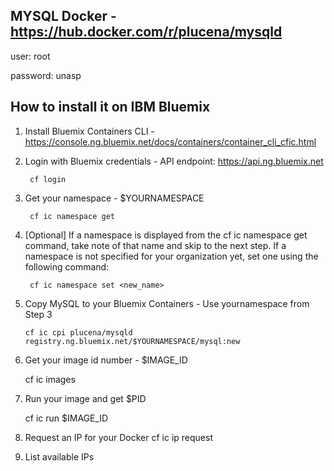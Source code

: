 MYSQL Docker - https://hub.docker.com/r/plucena/mysqld
---------------

user: root

password: unasp


How to install it on IBM Bluemix
-----------------

1. Install Bluemix Containers CLI - https://console.ng.bluemix.net/docs/containers/container_cli_cfic.html

2. Login with Bluemix credentials - API endpoint: https://api.ng.bluemix.net

        cf login


3. Get your namespace - $YOURNAMESPACE

        cf ic namespace get
  
        
4. [Optional] If a namespace is displayed from the cf ic namespace get command, take note of that name and skip to the next step. If a namespace is not specified for your organization yet, set one using the following command:

        cf ic namespace set <new_name>
        
        
5.  Copy MySQL to your Bluemix Containers - Use yournamespace from Step 3 

        cf ic cpi plucena/mysqld registry.ng.bluemix.net/$YOURNAMESPACE/mysql:new
        

6.   Get your image id number - $IMAGE_ID

        cf ic images
        
7.   Run your image and get $PID
        
        cf ic run  $IMAGE_ID               

8.  Request an IP for your Docker
        cf ic ip request

9.  List available IPs 
 

